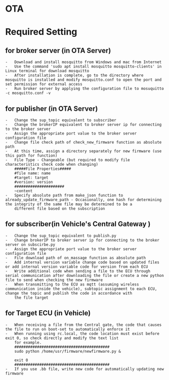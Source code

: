 # OTA
# Required Setting

## for broker server (in OTA Server)
    -	Download and install mosquitto from Windows and mac from Internet
    -	Use the command 'sudo apt install mosquitto mosquitto-clients' in Linux terminal for download mosquitto
    -	After installation is complete, go to the directory where mosquitto is installed and modify mosquitto.conf to open the port and set permission for external access
    -	Run broker server by applying the configuration file to mosuquitto -c mosquitto.conf -v
    
## for publisher (in OTA Server)
    -	Change the sup_topic equivalent to subscriber
    -	Change the brokerIP equivalent to broker server ip for connecting to the broker server
    -	Assign the appropriate port value to the broker server configuration file
    -	Change file check path of check_new_firmware function as absolute path
    -	At this time, assign a directory separately for new firmware (use this path for function)
    -	File Type - Changeable (but required to modify file characteristics check code when changing)
        #####File Properties#####
        #file name: name
        #target: target
        #version: version
        ######################
        ~content
    -	Specify absolute path from make_json function to already_update_firmware_path - Occasionally, one hash for determining the integrity of the same file may be determined to be a 
        different file based on the subscription

## for subscriber(in Vehicle's Central Gateway )
    -	Change the sup_topic equivalent to publish.py 
    -	Change brokerIP to broker server ip for connecting to the broker server on subscirbe.py
    -	Assign the appropriate port value to the broker server configuration file
    -	File download path of on_massage function as absolute path
    -	Add internal version variable change code based on updated files or add internal version variable code for version from each ECU
    -	Write additional code when sending a file to the ECU through serial communication after downloading the file or create a new python file to send when checking the new firmware
    -	When transmitting to the ECU as mqtt (assuming wireless communication inside the vehicle), subtopic assignment to each ECU, change the topic and publish the code in accordance with    
        the file target

## for Target ECU (in Vehicle)
    -	When receiving a file from the Central gate, the code that causes the file to run on boot-set to automatically enforce it
    -	When running using rc.local, the code location must exist before exit 0, so check directly and modify the text list
        for example.
        ##########################################
        sudo python /home/usr/firmware/newfirmware.py &

        exit 0
        ##########################################
    -	If you use .bb file, write new code for automatically updating new firmware

 
